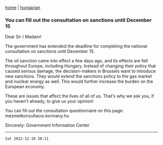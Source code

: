 [home](../README.md)
 | 
[hungarian](../hu/2022-12-10.md)

### You can fill out the consultation on sanctions until December 15

Dear Sir / Madam!

The government has extended the deadline for completing the national consultation on sanctions until December 15.

The oil sanction came into effect a few days ago, and its effects are felt throughout Europe, including Hungary. Instead of changing their policy that caused serious damage, the decision-makers in Brussels want to introduce new sanctions. They would extend the sanctions policy to the gas market and nuclear energy as well. This would further increase the burden on the European economy.

These are issues that affect the lives of all of us. That's why we ask you, if you haven't already, to give us your opinion!

You can fill out the consultation questionnaire on this page:
mezmetkonzultacio.kormany.hu

Sincerely:
Government Information Center

---
`Sat 2022-12-10 20:11`